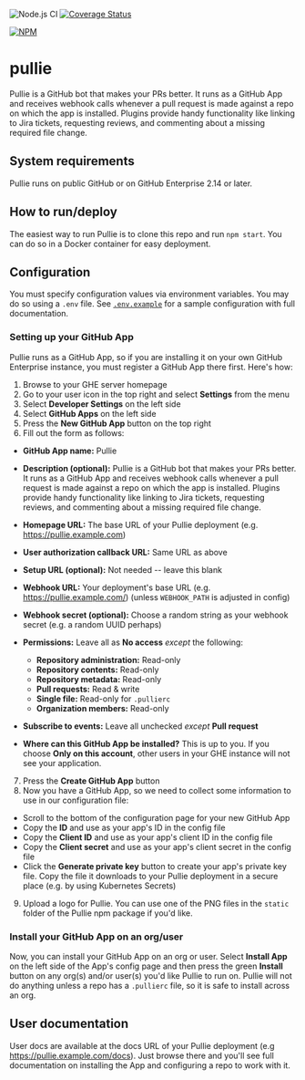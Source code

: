 ![Node.js CI](https://github.com/godaddy/pullie/workflows/Node.js%20CI/badge.svg) [![Coverage Status](https://coveralls.io/repos/github/godaddy/pullie/badge.svg?branch=master)](https://coveralls.io/github/godaddy/pullie?branch=master)

[![NPM](https://nodei.co/npm/pullie.png?downloads=true&stars=true)](https://nodei.co/npm/pullie/)

# pullie

Pullie is a GitHub bot that makes your PRs better. It runs as a GitHub App and receives webhook calls whenever a pull
request is made against a repo on which the app is installed. Plugins provide handy functionality like linking to Jira
tickets, requesting reviews, and commenting about a missing required file change.

## System requirements

Pullie runs on public GitHub or on GitHub Enterprise 2.14 or later.

## How to run/deploy

The easiest way to run Pullie is to clone this repo and run `npm start`. You can do so in a Docker container for easy
deployment.

## Configuration

You must specify configuration values via environment variables. You may do so using a `.env` file. See
[`.env.example`](./.env.example) for a sample configuration with full documentation.

### Setting up your GitHub App

Pullie runs as a GitHub App, so if you are installing it on your own GitHub Enterprise instance, you must register a
GitHub App there first. Here's how:

1. Browse to your GHE server homepage
2. Go to your user icon in the top right and select **Settings** from the menu
3. Select **Developer Settings** on the left side
4. Select **GitHub Apps** on the left side
5. Press the **New GitHub App** button on the top right
6. Fill out the form as follows:

- **GitHub App name:** Pullie
- **Description (optional):** Pullie is a GitHub bot that makes your PRs better. It runs as a GitHub App and receives
  webhook calls whenever a pull request is made against a repo on which the app is installed. Plugins provide handy
  functionality like linking to Jira tickets, requesting reviews, and commenting about a missing required file change.
- **Homepage URL:** The base URL of your Pullie deployment (e.g. https://pullie.example.com)
- **User authorization callback URL:** Same URL as above
- **Setup URL (optional):** Not needed -- leave this blank
- **Webhook URL:** Your deployment's base URL (e.g. https://pullie.example.com/) (unless `WEBHOOK_PATH` is adjusted in
  config)
- **Webhook secret (optional):** Choose a random string as your webhook secret (e.g. a random UUID perhaps)

- **Permissions:** Leave all as **No access** _except_ the following:
  - **Repository administration:** Read-only
  - **Repository contents:** Read-only
  - **Repository metadata:** Read-only
  - **Pull requests:** Read & write
  - **Single file:** Read-only for `.pullierc`
  - **Organization members:** Read-only

- **Subscribe to events:** Leave all unchecked _except_ **Pull request**

- **Where can this GitHub App be installed?** This is up to you. If you choose **Only on this account**, other users in
  your GHE instance will not see your application.

7. Press the **Create GitHub App** button
8. Now you have a GitHub App, so we need to collect some information to use in our configuration file:
  - Scroll to the bottom of the configuration page for your new GitHub App
  - Copy the **ID** and use as your app's ID in the config file
  - Copy the **Client ID** and use as your app's client ID in the config file
  - Copy the **Client secret** and use as your app's client secret in the config file
  - Click the **Generate private key** button to create your app's private key file. Copy the file it downloads to your
    Pullie deployment in a secure place (e.g. by using Kubernetes Secrets)
9. Upload a logo for Pullie. You can use one of the PNG files in the `static` folder of the Pullie npm package if you'd
  like.

### Install your GitHub App on an org/user

Now, you can install your GitHub App on an org or user. Select **Install App** on the left side of the App's config 
page and then press the green **Install** button on any org(s) and/or user(s) you'd like Pullie to run on. Pullie will
not do anything unless a repo has a `.pullierc` file, so it is safe to install across an org.

## User documentation

User docs are available at the docs URL of your Pullie deployment (e.g https://pullie.example.com/docs). Just browse
there and you'll see full documentation on installing the App and configuring a repo to work with it.
